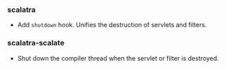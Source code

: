 ### scalatra
* Add `shutdown` hook.  Unifies the destruction of servlets and filters.

### scalatra-scalate
* Shut down the compiler thread when the servlet or filter is destroyed.

